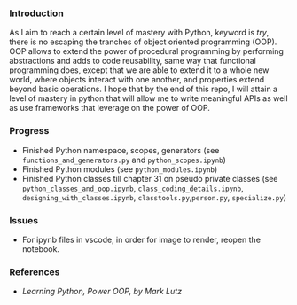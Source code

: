### Introduction

As I aim to reach a certain level of mastery with Python, keyword is *try*, there is no escaping the tranches of object oriented programming (OOP). OOP allows to extend the power of procedural programming by performing abstractions and adds to code reusability, same way that functional programming does, except that we are able to extend it to a whole new world, where objects interact with one another, and properties extend beyond basic operations. I hope that by the end of this repo, I will attain a level of mastery in python that will allow me to write meaningful APIs as well as use frameworks that leverage on the power of OOP.

### Progress

- Finished Python namespace, scopes, generators (see `functions_and_generators.py` and `python_scopes.ipynb`)
- Finished Python modules (see `python_modules.ipynb`)
- Finished Python classes till chapter 31 on pseudo private classes (see `python_classes_and_oop.ipynb`, `class_coding_details.ipynb`, `designing_with_classes.ipynb`, `classtools.py`,`person.py`, `specialize.py`)

### Issues

- For ipynb files in vscode, in order for image to render, reopen the notebook.


### References

<ul>
<li><i>Learning Python, Power OOP, by Mark Lutz</i></li>
</ul>